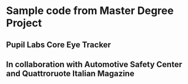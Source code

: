 # Sample code from Master Degree Project 
## Pupil Labs Core Eye Tracker 
## In collaboration with Automotive Safety Center and Quattroruote Italian Magazine
